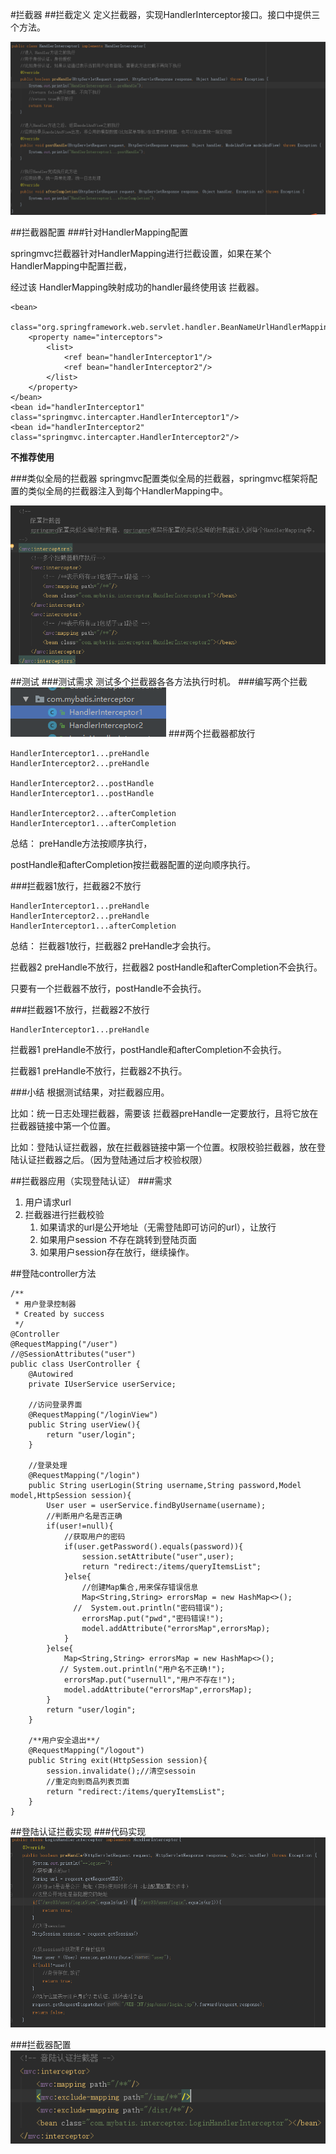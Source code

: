 #拦截器
##拦截定义
定义拦截器，实现HandlerInterceptor接口。接口中提供三个方法。

![alt text](images/interceptor1.png)

##拦截器配置
###针对HandlerMapping配置

springmvc拦截器针对HandlerMapping进行拦截设置，如果在某个HandlerMapping中配置拦截，

经过该 HandlerMapping映射成功的handler最终使用该 拦截器。

~~~
<bean>
	class="org.springframework.web.servlet.handler.BeanNameUrlHandlerMapping">
	<property name="interceptors">
		<list>
			<ref bean="handlerInterceptor1"/>
			<ref bean="handlerInterceptor2"/>
		</list>
	</property>
</bean>
<bean id="handlerInterceptor1" class="springmvc.intercapter.HandlerInterceptor1"/>
<bean id="handlerInterceptor2" class="springmvc.intercapter.HandlerInterceptor2"/>
~~~

**不推荐使用**

###类似全局的拦截器
springmvc配置类似全局的拦截器，springmvc框架将配置的类似全局的拦截器注入到每个HandlerMapping中。

![alt text](images/mvc_interceptors.png)

##测试
###测试需求
测试多个拦截器各各方法执行时机。
###编写两个拦截
![alt text](images/interceptors.png)
###两个拦截器都放行
~~~
HandlerInterceptor1...preHandle
HandlerInterceptor2...preHandle

HandlerInterceptor2...postHandle
HandlerInterceptor1...postHandle

HandlerInterceptor2...afterCompletion
HandlerInterceptor1...afterCompletion
~~~

总结：
preHandle方法按顺序执行，

postHandle和afterCompletion按拦截器配置的逆向顺序执行。

###拦截器1放行，拦截器2不放行

~~~
HandlerInterceptor1...preHandle
HandlerInterceptor2...preHandle
HandlerInterceptor1...afterCompletion
~~~

总结：
拦截器1放行，拦截器2 preHandle才会执行。

拦截器2 preHandle不放行，拦截器2 postHandle和afterCompletion不会执行。

只要有一个拦截器不放行，postHandle不会执行。

###拦截器1不放行，拦截器2不放行

~~~
HandlerInterceptor1...preHandle
~~~

拦截器1 preHandle不放行，postHandle和afterCompletion不会执行。

拦截器1 preHandle不放行，拦截器2不执行。

###小结
根据测试结果，对拦截器应用。

比如：统一日志处理拦截器，需要该 拦截器preHandle一定要放行，且将它放在拦截器链接中第一个位置。

比如：登陆认证拦截器，放在拦截器链接中第一个位置。权限校验拦截器，放在登陆认证拦截器之后。（因为登陆通过后才校验权限）

##拦截器应用（实现登陆认证）
###需求
1. 用户请求url
2. 拦截器进行拦截校验
	1. 如果请求的url是公开地址（无需登陆即可访问的url），让放行
	2. 如果用户session 不存在跳转到登陆页面
	3. 如果用户session存在放行，继续操作。

##登陆controller方法

~~~
/**
 * 用户登录控制器
 * Created by success
 */
@Controller
@RequestMapping("/user")
//@SessionAttributes("user")
public class UserController {
    @Autowired
    private IUserService userService;

    //访问登录界面
    @RequestMapping("/loginView")
    public String userView(){
        return "user/login";
    }

    //登录处理
    @RequestMapping("/login")
    public String userLogin(String username,String password,Model model,HttpSession session){
        User user = userService.findByUsername(username);
        //判断用户名是否正确
        if(user!=null){
            //获取用户的密码
            if(user.getPassword().equals(password)){
                session.setAttribute("user",user);
                return "redirect:/items/queryItemsList";
            }else{
                //创建Map集合,用来保存错误信息
                Map<String,String> errorsMap = new HashMap<>();
              //  System.out.println("密码错误");
                errorsMap.put("pwd","密码错误!");
                model.addAttribute("errorsMap",errorsMap);
            }
        }else{
            Map<String,String> errorsMap = new HashMap<>();
           // System.out.println("用户名不正确!");
            errorsMap.put("usernull","用户不存在!");
            model.addAttribute("errorsMap",errorsMap);
        }
        return "user/login";
    }

    /**用户安全退出**/
    @RequestMapping("/logout")
    public String exit(HttpSession session){
        session.invalidate();//清空sessoin
        //重定向到商品列表页面
        return "redirect:/items/queryItemsList";
    }
}
~~~

##登陆认证拦截实现
###代码实现
![alt text](images/Login_Interceptor.png)

###拦截器配置
![alt text](images/mvclogin.png)
